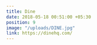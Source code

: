 ```yaml
---
title: Dine
date: 2018-05-18 00:51:00 +05:30
position: 9
image: "/uploads/DINE.jpg"
link: https://dinehq.com/
---
```


